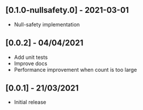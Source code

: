 ## [0.1.0-nullsafety.0] - 2021-03-01

- Null-safety implementation

## [0.0.2] - 04/04/2021
- Add unit tests
- Improve docs
- Performance improvement when count is too large

## [0.0.1] - 21/03/2021
- Initial release

